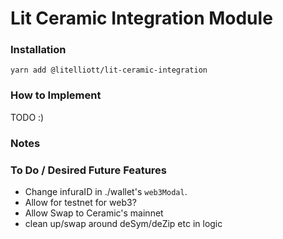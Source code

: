 # Lit Ceramic Integration Module

### Installation

`yarn add @litelliott/lit-ceramic-integration`

### How to Implement

TODO :)

### Notes

### To Do / Desired Future Features

- Change infuraID in ./wallet's `web3Modal`.
- Allow for testnet for web3?
- Allow Swap to Ceramic's mainnet
- clean up/swap around deSym/deZip etc in logic
